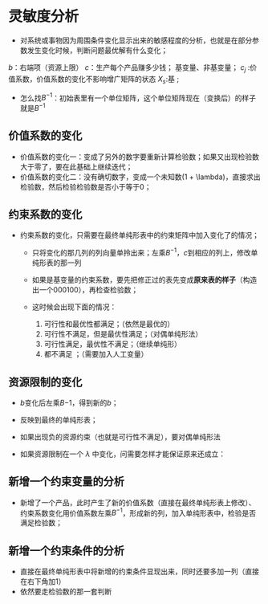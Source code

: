 # 灵敏度分析

- 对系统或事物因为周围条件变化显示出来的敏感程度的分析，也就是在部分参数发生变化时候，判断问题最优解有什么变化；


$b$：右端项（资源上限）
$c$：生产每个产品赚多少钱；
基变量、非基变量；
$c_j$ :价值系数，价值系数的变化不影响增广矩阵的状态
$X_s$:基 ;

- 怎么找$B^{-1}$：初始表里有一个单位矩阵，这个单位矩阵现在（变换后）的样子就是$B^{-1}$

## 价值系数的变化
- 价值系数的变化一：变成了另外的数字要重新计算检验数；如果又出现检验数大于零了，要在此基础上继续迭代；
- 价值系数的变化二：没有确切数字，变成一个未知数(1 + \lambda)，直接求出检验数，然后检验检验数是否小于等于0；

## 约束系数的变化
- 约束系数的变化，只需要在最终单纯形表中的约束矩阵中加入变化了的情况；
    - 只将变化的那几列的列向量单拎出来；左乘$B^{-1}$，$c$到相应的列上，修改单纯形表的那一列
    - 如果是基变量的约束系数，要先把修正过的表先变成**原来表的样子**（构造出一个000100），再检查检验数；

    - 这时候会出现下面的情况：
        1. 可行性和最优性都满足；（依然是最优的）
        2. 可行性不满足，但是最优性满足；（对偶单纯形法）
        3. 可行性满足，最优性不满足；（继续单纯形）
        4. 都不满足 ；（需要加入人工变量）

## 资源限制的变化

- $b$变化后左乘$B{-1}$，得到新的$b$；
- 反映到最终的单纯形表；
- 如果出现负的资源约束（也就是可行性不满足），要对偶单纯形法

- 如果资源限制在一个 $\lambda$ 中变化，问需要怎样才能保证原来还成立：


## 新增一个约束变量的分析

- 新增了一个产品，此时产生了新的价值系数（直接在最终单纯形表上修改）、约束系数变化用价值系数左乘$B^{-1}$，形成新的列，加入单纯形表中，检验是否满足检验数；


## 新增一个约束条件的分析

- 直接在最终单纯形表中将新增的约束条件显现出来，同时还要多加一列（直接在右下角加1）
- 依然要走检验数的那一套判断
